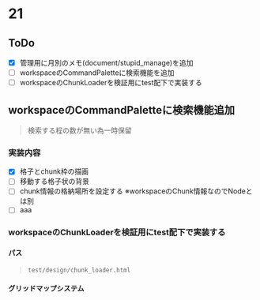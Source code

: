 # 21
## ToDo
- [x] 管理用に月別のメモ(document/stupid_manage)を追加
- [ ] workspaceのCommandPaletteに検索機能を追加
- [ ] workspaceのChunkLoaderを検証用にtest配下で実装する

## workspaceのCommandPaletteに検索機能追加
> 検索する程の数が無い為一時保留

### 実装内容
- [x] 格子とchunk枠の描画
- [ ] 移動する格子状の背景
- [ ] chunk情報の格納場所を設定する ※workspaceのChunk情報なのでNodeとは別
- [ ] aaa

### workspaceのChunkLoaderを検証用にtest配下で実装する
#### パス
> `test/design/chunk_loader.html`

#### グリッドマップシステム
